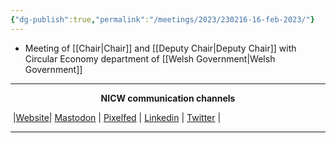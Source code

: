 ```yaml
---
{"dg-publish":true,"permalink":"/meetings/2023/230216-16-feb-2023/"}
---
```



- Meeting of [[Chair\|Chair]] and [[Deputy Chair\|Deputy Chair]] with Circular Economy department of [[Welsh Government\|Welsh Government]]

***
<p style="text-align: center;font-weight:bold";>NICW communication channels</p>

󠁧 |[Website](https://nationalinfrastructurecommission.wales)| [Mastodon](https://toot.wales/@NICW) | [Pixelfed](https://pix.toot.wales/NICW) | [Linkedin](https://www.linkedin.com/company/26268509/) | [Twitter](https://twitter.com/InfraCommCymru) |
***


